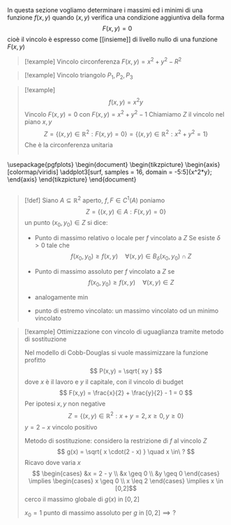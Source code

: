 In questa sezione vogliamo determinare i massimi ed i minimi di una funzione $f(x,y)$ quando $(x,y)$ verifica una condizione aggiuntiva della forma $$F(x,y) = 0$$
cioè il vincolo è espresso come [[insieme]] di livello nullo di una funzione $F(x,y)$

>[!example] Vincolo circonferenza $F(x,y) = x^2 + y^2 - R^2$

 >[!example] Vincolo triangolo $P_{1}, P_{2}, P_{3}$
 
 >[!example]
 >$$ f(x,y) = x^2 y $$
 >Vincolo $F(x,y) = 0$ con $F(x,y) = x^2 + y^2 - 1$
 >Chiamiamo $Z$ il vincolo nel piano $x,y$
 >$$Z = \{(x,y) \in \mathbb{R}^2 : F(x,y) = 0\} = \{(x,y) \in \mathbb{R}^2 : x ^2 + y^2 = 1\}$$ 
 >Che è la circonferenza unitaria
>
>```tikz
\usepackage{pgfplots}
\begin{document}
\begin{tikzpicture}
\begin{axis}[colormap/viridis]
\addplot3[surf, samples = 16, domain = -5:5]{x^2*y};
\end{axis}
\end{tikzpicture}
\end{document}
>```

>[!def]
>Siano $A \subseteq \mathbb{R} ^2$ aperto, $f, F \in C^1(A)$
>poniamo
> $$ Z = \{(x,y) \in A : F(x,y) = 0\} $$
> un punto $(x_{0},y_{0}) \in Z$ si dice:
> - Punto di massimo relativo o locale per $f$ vincolato a $Z$
> Se esiste $\delta > 0$ tale che
>  $$ f(x_{0},y_{0}) \geq f(x,y)\quad \forall (x,y) \in B_{\delta}(x_{0},y_{0}) \cap Z $$
>
> - Punto di massimo assoluto per $f$ vincolato a $Z$ se
>  $$ f(x_{0},y_{0}) \geq f(x,y)\quad \forall(x,y) \in Z $$
>
> - analogamente min
> - punto di estremo vincolato: un massimo vincolato od un minimo vincolato


>[!example] Ottimizzazione con vincolo di uguaglianza tramite metodo di sostituzione
>
>Nel modello di Cobb-Douglas si vuole massimizzare la funzione profitto
> $$ P(x,y) = \sqrt{ xy } $$
> dove $x$ è il lavoro e $y$ il capitale, con il vincolo di budget
>  $$ F(x,y) = \frac{x}{2} + \frac{y}{2} - 1 = 0 $$
>  Per ipotesi $x,y$ non negative
>$$ Z = \{(x,y) \in \mathbb{R}^2: x + y = 2, x \geq 0, y \geq 0\} $$
>$y = 2 - x$ vincolo positivo
>
>Metodo di sostituzione: considero la restrizione di $f$ al vincolo $Z$
> $$ g(x) = \sqrt{ x \cdot(2 - x) } \quad x \in\ ? $$
> Ricavo dove varia $x$
> $$ \begin{cases}
>&x = 2 - y \\
> &x \geq 0 \\
 &y \geq 0
\end{cases} \implies \begin{cases}
> x \geq 0 \\
x \leq 2
\end{cases} \implies x \in [0,2]$$
>cerco il massimo globale di $g(x)$ in $[0,2]$
>
> $x_{0} = 1$ punto di massimo assoluto per $g$ in $[0,2] \implies ?$

